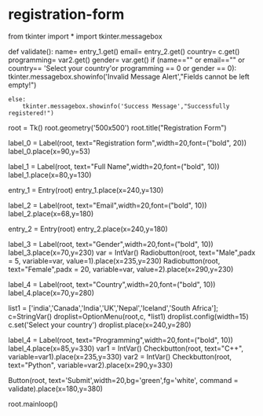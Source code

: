 # registration-form
from tkinter import *
import tkinter.messagebox

def validate():
    name= entry_1.get()
    email= entry_2.get()
    country= c.get()
    programming= var2.get()
    gender= var.get()
    if (name=="" or email=="" or country== 'Select your country'or programming == 0 or gender == 0):
        tkinter.messagebox.showinfo('Invalid Message Alert',"Fields cannot be left empty!")

    else:
        tkinter.messagebox.showinfo('Success Message',"Successfully registered!")
        

   
root = Tk()
root.geometry('500x500')
root.title("Registration Form")


label_0 = Label(root, text="Registration form",width=20,font=("bold", 20))
label_0.place(x=90,y=53)

label_1 = Label(root, text="Full Name",width=20,font=("bold", 10))
label_1.place(x=80,y=130)

entry_1 = Entry(root)
entry_1.place(x=240,y=130)

label_2 = Label(root, text="Email",width=20,font=("bold", 10))
label_2.place(x=68,y=180)

entry_2 = Entry(root)
entry_2.place(x=240,y=180)

label_3 = Label(root, text="Gender",width=20,font=("bold", 10))
label_3.place(x=70,y=230)
var = IntVar()
Radiobutton(root, text="Male",padx = 5, variable=var, value=1).place(x=235,y=230)
Radiobutton(root, text="Female",padx = 20, variable=var, value=2).place(x=290,y=230)

label_4 = Label(root, text="Country",width=20,font=("bold", 10))
label_4.place(x=70,y=280)

list1 = ['india','Canada','India','UK','Nepal','Iceland','South Africa'];
c=StringVar()
droplist=OptionMenu(root,c, *list1)
droplist.config(width=15)
c.set('Select your country') 
droplist.place(x=240,y=280)

label_4 = Label(root, text="Programming",width=20,font=("bold", 10))
label_4.place(x=85,y=330)
var1 = IntVar()
Checkbutton(root, text="C++", variable=var1).place(x=235,y=330)
var2 = IntVar()
Checkbutton(root, text="Python", variable=var2).place(x=290,y=330)

Button(root, text='Submit',width=20,bg='green',fg='white', command = validate).place(x=180,y=380)

root.mainloop()
